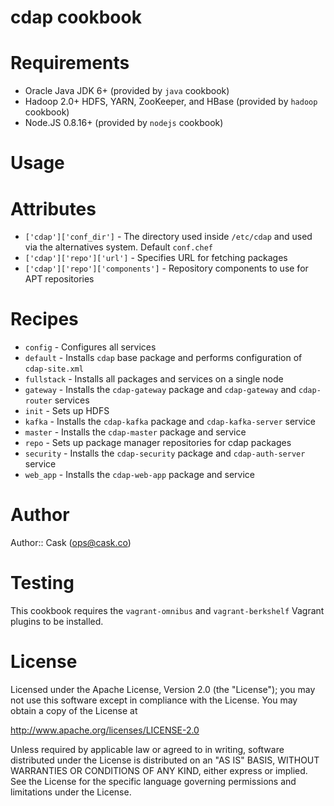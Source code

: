 # cdap cookbook

# Requirements

* Oracle Java JDK 6+ (provided by `java` cookbook)
* Hadoop 2.0+ HDFS, YARN, ZooKeeper, and HBase (provided by `hadoop` cookbook)
* Node.JS 0.8.16+ (provided by `nodejs` cookbook)

# Usage

# Attributes

* `['cdap']['conf_dir']` - The directory used inside `/etc/cdap` and used via the alternatives system. Default `conf.chef`
* `['cdap']['repo']['url']` - Specifies URL for fetching packages
* `['cdap']['repo']['components']` - Repository components to use for APT repositories

# Recipes

* `config` - Configures all services
* `default` - Installs `cdap` base package and performs configuration of `cdap-site.xml`
* `fullstack` - Installs all packages and services on a single node
* `gateway` - Installs the `cdap-gateway` package and `cdap-gateway` and `cdap-router` services
* `init` - Sets up HDFS
* `kafka` - Installs the `cdap-kafka` package and `cdap-kafka-server` service
* `master` - Installs the `cdap-master` package and service
* `repo` - Sets up package manager repositories for cdap packages
* `security` - Installs the `cdap-security` package and `cdap-auth-server` service
* `web_app` - Installs the `cdap-web-app` package and service

# Author

Author:: Cask (<ops@cask.co>)

# Testing

This cookbook requires the `vagrant-omnibus` and `vagrant-berkshelf` Vagrant plugins to be installed.

# License

Licensed under the Apache License, Version 2.0 (the "License"); you may not use this software except in compliance with the License. You may obtain a copy of the License at

http://www.apache.org/licenses/LICENSE-2.0

Unless required by applicable law or agreed to in writing, software distributed under the License is distributed on an "AS IS" BASIS, WITHOUT WARRANTIES OR CONDITIONS OF ANY KIND, either express or implied. See the License for the specific language governing permissions and limitations under the License.
